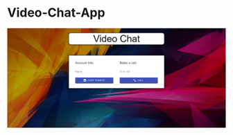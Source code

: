 # Video-Chat-App

<img src="https://raw.githubusercontent.com/AnilNITT/Video_Chat_app/master/Screenshot%202022-01-31%20130129.png" />
